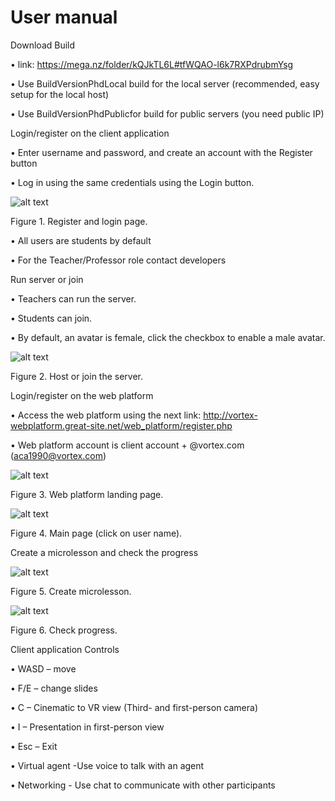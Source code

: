 # User manual

Download Build

•	link: https://mega.nz/folder/kQJkTL6L#tfWQAO-l6k7RXPdrubmYsg

•	Use BuildVersionPhdLocal build for the local server (recommended, easy setup for the local host)

•	Use BuildVersionPhdPublicfor build for public servers (you need public IP)


Login/register on the client application

•	Enter username and password, and create an account with the Register button

•	Log in using the same credentials using the Login button.

![alt text](https://github.com/Aca1990/VoRtex-School/blob/master/Pictures/RegisterLogin.png?raw=true)

Figure 1. Register and login page.

•	All users are students by default

•	For the Teacher/Professor role contact developers


Run server or join

•	Teachers can run the server.

•	Students can join.

•	By default, an avatar is female, click the checkbox to enable a male avatar.

![alt text](https://github.com/Aca1990/VoRtex-School/blob/master/Pictures/HostOrJoinServer.png?raw=true)

Figure 2. Host or join the server.


Login/register on the web platform

•	Access the web platform using the next link: http://vortex-webplatform.great-site.net/web_platform/register.php

•	Web platform account is client account + @vortex.com (aca1990@vortex.com)

![alt text](https://github.com/Aca1990/VoRtex-School/blob/master/Pictures/Webplatform.PNG?raw=true)

Figure 3. Web platform landing page.

![alt text](https://github.com/Aca1990/VoRtex-School/blob/master/Pictures/SocialPage.PNG?raw=true)

Figure 4. Main page (click on user name).


Create a microlesson and check the progress

![alt text](https://github.com/Aca1990/VoRtex-School/blob/master/Pictures/CreateSelectMicrolesson.PNG?raw=true)

Figure 5. Create microlesson.

![alt text](https://github.com/Aca1990/VoRtex-School/blob/master/Pictures/Progress.PNG?raw=true)

Figure 6. Check progress.

Client application Controls

•	WASD – move

•	F/E – change slides

•	C – Cinematic to VR view (Third- and first-person camera)

•	I – Presentation in first-person view

•	Esc – Exit

•	Virtual agent -Use voice to talk with an agent

•	Networking - Use chat to communicate with other participants

